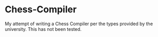 # Chess-Compiler
My attempt of writing a Chess Compiler per the types provided by the university. This has not been tested. 
